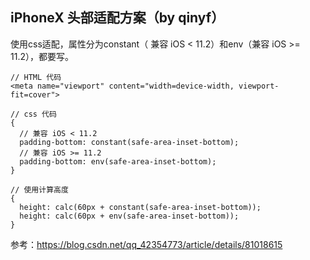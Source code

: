 ## iPhoneX 头部适配方案（by qinyf）
使用css适配，属性分为constant（ 兼容 iOS < 11.2）和env（兼容 iOS >= 11.2），都要写。
```
// HTML 代码
<meta name="viewport" content="width=device-width, viewport-fit=cover">

// css 代码
{
  // 兼容 iOS < 11.2
  padding-bottom: constant(safe-area-inset-bottom);
  // 兼容 iOS >= 11.2
  padding-bottom: env(safe-area-inset-bottom);
}

// 使用计算高度
{
  height: calc(60px + constant(safe-area-inset-bottom));
  height: calc(60px + env(safe-area-inset-bottom));
}
```
参考：https://blog.csdn.net/qq_42354773/article/details/81018615

